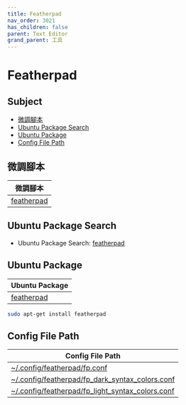```yaml
---
title: Featherpad
nav_order: 3021
has_children: false
parent: Text Editor
grand_parent: 工具
---
```



# Featherpad


## Subject

* [微調腳本](#微調腳本)
* [Ubuntu Package Search](#debian-package-search)
* [Ubuntu Package](#debian-package)
* [Config File Path](#config-file-path)


## 微調腳本

| 微調腳本 |
| --- |
| [featherpad](https://github.com/samwhelp/debian-adjustment/tree/main/prototype/tool/featherpad) |


## Ubuntu Package Search

* Ubuntu Package Search: [featherpad](https://packages.ubuntu.com/search?keywords=featherpad)


## Ubuntu Package

| Ubuntu Package |
| -------------- |
| [featherpad](https://packages.ubuntu.com/noble/featherpad) |

``` sh
sudo apt-get install featherpad
```


## Config File Path

| Config File Path |
| ---------------- |
| [~/.config/featherpad/fp.conf](https://github.com/samwhelp/lubuntu-adjustment/blob/main/prototype/main/tool-config/part/featherpad/asset/overlay/etc/skel/.config/featherpad/fp.conf) |
| [~/.config/featherpad/fp_dark_syntax_colors.conf](https://github.com/samwhelp/lubuntu-adjustment/blob/main/prototype/main/tool-config/part/featherpad/asset/overlay/etc/skel/.config/featherpad/fp_dark_syntax_colors.conf) |
| [~/.config/featherpad/fp_light_syntax_colors.conf](https://github.com/samwhelp/lubuntu-adjustment/blob/main/prototype/main/tool-config/part/featherpad/asset/overlay/etc/skel/.config/featherpad/fp_light_syntax_colors.conf) |
